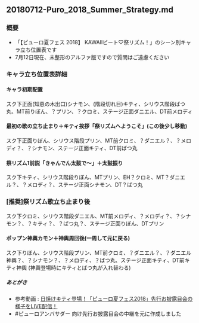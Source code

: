 20180712-Puro_2018_Summer_Strategy.md
-----

### 概要

* 「【ピューロ夏フェス 2018】 KAWAIIビート♡祭リズム！」のシーン別キャラ立ち位置表です
* 7月12日現在、未整形のアルファ版ですので質問はご遠慮ください

### キャラ立ち位置表詳細

#### キャラ初期配置
スク下正面(知恵の木出口)シナモン、(階段切れ目)キティ、シリウス階段ばつ丸、MT前りぼん、？プリン、？クロミ、ステージ正面ダニエル、DT前メロディ
#### 最初の歌の立ち止まり＋キティ挨拶「祭リズムへようこそ」(この後少し移動)
スク下正面りぼん、シリウス階段プリン、MT前クロミ、？ダニエル？、？メロディ？、？シナモン、ステージ正面キティ、DT前ばつ丸
#### 祭リズム1前説「きゃんでん太鼓で〜」＋太鼓振り
スク下キティ、シリウス階段りぼん、MTプリン、EH？クロミ、MT？ダニエル？、？メロディ？、ステージ正面シナモン、DT？ばつ丸
### [推奨]祭リズム歌立ち止まり後
スク下クロミ、シリウス階段ダニエル、MT前メロディ、？メロディ？、？シナモン？、？キティ？、？ばつ丸？、ステージ正面りぼん、DTプリン
#### ポップン神輿カモン＋神輿周回後(一周して元に戻る)
スク下りぼん、シリウス階段プリン、MT前クロミ、？ダニエル？、？ダニエル神輿？、？シナモン？、？メロディ、？ばつ丸、ステージ正面キティ、DT前キティ神輿
(神輿登場時にキティとばつ丸が入れ替わる)

##### あとがき
* 参考動画 : [日焼けキティ登場！「ピューロ夏フェス2018」先行お披露目会の様子をLIVE配信！](https://www.youtube.com/watch?v=nVeHbYUvSYc&feature=youtu.be)
* #ピューロアンバサダー 向け先行お披露目会の中継を元に作成しました
